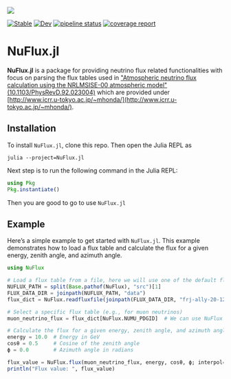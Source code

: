 ![](https://git.km3net.de/simulation/NuFlux.jl/-/raw/main/docs/src/assets/nuflux.svg)


[![Stable](https://img.shields.io/badge/docs-stable-blue.svg)](https://simulation.pages.km3net.de/NuFlux.jl/stable)
[![Dev](https://img.shields.io/badge/docs-dev-blue.svg)](https://simulation.pages.km3net.de/NuFlux.jl/dev)
[![pipeline status](https://git.km3net.de/simulation/NuFlux.jl/badges/main/pipeline.svg)](https://git.km3net.de/simulation/NuFlux.jl/-/commits/main)
[![coverage report](https://git.km3net.de/simulation/NuFlux.jl/badges/main/coverage.svg)](https://git.km3net.de/simulation/NuFlux.jl/-/commits/main)


# NuFlux.jl

**NuFlux.jl** is a package for providing neutrino flux related functionalities 
with focus on parsing the flux tables used in ["Atmospheric neutrino flux calculation using the NRLMSISE-00 atmospheric model" (10.1103/PhysRevD.92.023004)](https://link.aps.org/doi/10.1103/PhysRevD.92.023004) 
which are provided under [http://www.icrr.u-tokyo.ac.jp/~mhonda/](http://www.icrr.u-tokyo.ac.jp/~mhonda/).

## Installation

To install `NuFlux.jl`, clone this repo. Then open the Julia REPL as
```shell
julia --project=NuFlux.jl
```
Next step is to run the following command in the Julia REPL:

```julia
using Pkg
Pkg.instantiate()
```

Then you are good to go to use `NuFlux.jl`

## Example

Here’s a simple example to get started with `NuFlux.jl`. This example demonstrates how to load a flux table and calculate the flux for a given energy, zenith angle, and azimuth angle.

```julia
using NuFlux

# Load a flux table from a file, here we will use one of the default fluxes in the package, but you can use your own
NUFLUX_PATH = split(Base.pathof(NuFlux), "src")[1]
FLUX_DATA_DIR = joinpath(NUFLUX_PATH, "data")
flux_dict = NuFlux.readfluxfile(joinpath(FLUX_DATA_DIR, "frj-ally-20-12-solmin.d"))

# Select a specific flux table (e.g., for muon neutrinos)
muon_neutrino_flux = flux_dict[NuFlux.NUMU_PDGID]  # We can use NuFlux defined variables which are just instances of particles from Corpuscles.jl

# Calculate the flux for a given energy, zenith angle, and azimuth angle
energy = 10.0  # Energy in GeV
cosθ = 0.5     # Cosine of the zenith angle
ϕ = 0.0        # Azimuth angle in radians

flux_value = NuFlux.flux(muon_neutrino_flux, energy, cosθ, ϕ; interpol=true)
println("Flux value: ", flux_value)
```

